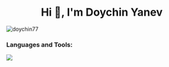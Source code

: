 <h1 align="center">Hi 👋, I'm Doychin Yanev</h1>

<p align="left"> <img src="https://komarev.com/ghpvc/?username=doychin77&label=Profile%20views&color=0e75b6&style=flat" alt="doychin77" /> </p>

<h3 align="left">Languages and Tools:</h3>
<p align="left">
  <a href="https://skillicons.dev">
    <img src="https://skillicons.dev/icons?i=php,laravel,js,react,postgres,py,html,css" />
  </a>
</p>


